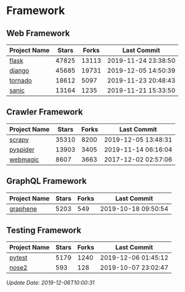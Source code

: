 # Framework

## Web Framework

| Project Name | Stars | Forks | Last Commit |
| ------------ | ----- | ----- | ----------- |
| [flask](https://github.com/pallets/flask) | 47825 | 13113 | 2019-11-24 23:38:50 |
| [django](https://github.com/django/django) | 45685 | 19731 | 2019-12-05 14:50:39 |
| [tornado](https://github.com/tornadoweb/tornado) | 18612 | 5097 | 2019-11-23 20:48:43 |
| [sanic](https://github.com/huge-success/sanic) | 13164 | 1235 | 2019-11-21 15:33:50 |

## Crawler Framework

| Project Name | Stars | Forks | Last Commit |
| ------------ | ----- | ----- | ----------- |
| [scrapy](https://github.com/scrapy/scrapy) | 35310 | 8200 | 2019-12-05 13:48:31 |
| [pyspider](https://github.com/binux/pyspider) | 13903 | 3405 | 2019-11-14 06:16:04 |
| [webmagic](https://github.com/code4craft/webmagic) | 8607 | 3663 | 2017-12-02 02:57:06 |

## GraphQL Framework

| Project Name | Stars | Forks | Last Commit |
| ------------ | ----- | ----- | ----------- |
| [graphene](https://github.com/graphql-python/graphene) | 5203 | 549 | 2019-10-18 09:50:54 |

## Testing Framework

| Project Name | Stars | Forks | Last Commit |
| ------------ | ----- | ----- | ----------- |
| [pytest](https://github.com/pytest-dev/pytest) | 5179 | 1240 | 2019-12-06 01:45:12 |
| [nose2](https://github.com/nose-devs/nose2) | 593 | 128 | 2019-10-07 23:02:47 |

*Update Date: 2019-12-06T10:00:31*